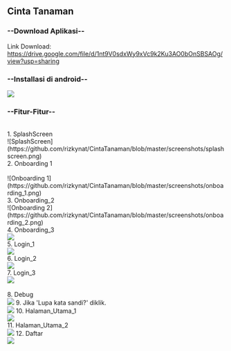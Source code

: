 ## Cinta Tanaman
### --Download Aplikasi--
Link Download: https://drive.google.com/file/d/1nt9V0sdxWy9xVc9k2Ku3AO0bOnSBSAOg/view?usp=sharing
<br />
### --Installasi di android--<br />
<img src="https://raw.githubusercontent.com/rizkynat/Cinta_Tanaman/master/screenshots/install.jpeg"><br />
### --Fitur-Fitur-- 
<br />
1. SplashScreen<br />
![SplashScreen](https://github.com/rizkynat/CintaTanaman/blob/master/screenshots/splashscreen.png)<br/>
2. Onboarding 1<br /><br/>
![Onboarding 1](https://github.com/rizkynat/CintaTanaman/blob/master/screenshots/onboarding_1.png)<br/>
3. Onboarding_2 <br />
![Onboarding 2](https://github.com/rizkynat/CintaTanaman/blob/master/screenshots/onboarding_2.png)
<br/>
4. Onboarding_3 <br />
<img src="https://raw.githubusercontent.com/rizkynat/Cinta_Tanaman/master/screenshots/onboarding_3.png">
<br/>
5. Login_1 <br />
<img src="https://raw.githubusercontent.com/rizkynat/Cinta_Tanaman/master/screenshots/login_1.png">
<br/>
6. Login_2 <br />
<img src="https://raw.githubusercontent.com/rizkynat/Cinta_Tanaman/master/screenshots/login_2.png">
<br/>
7. Login_3 <br />
<img src="https://raw.githubusercontent.com/rizkynat/Cinta_Tanaman/master/screenshots/login_3.png">
<br/>
<br/>
8. Debug <br />
<img src="https://raw.githubusercontent.com/rizkynat/Cinta_Tanaman/master/screenshots/debug.png">
9. Jika 'Lupa kata sandi?' diklik. <br />
<img src="https://raw.githubusercontent.com/rizkynat/Cinta_Tanaman/master/screenshots/lupa_kata_sandi.png">
10. Halaman_Utama_1 <br />
<img src="https://raw.githubusercontent.com/rizkynat/Cinta_Tanaman/master/screenshots/halaman_utama_1.png">
<br/>
11. Halaman_Utama_2 <br />
<img src="https://raw.githubusercontent.com/rizkynat/Cinta_Tanaman/master/screenshots/halaman_utama_2.png">
12. Daftar <br />
<img src="https://raw.githubusercontent.com/rizkynat/Cinta_Tanaman/master/screenshots/daftar.png">


